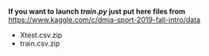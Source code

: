 **If you want to launch *train.py* just put here files from**
https://www.kaggle.com/c/dmia-sport-2019-fall-intro/data

- Xtest.csv.zip
- train.csv.zip

